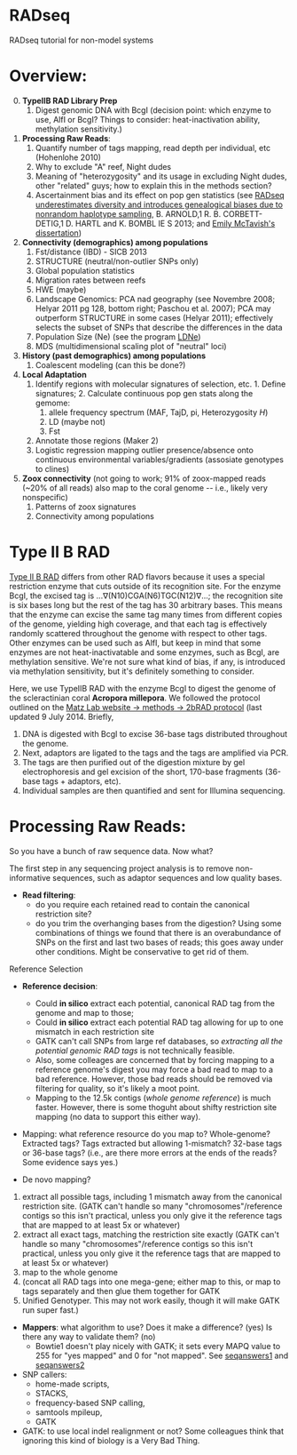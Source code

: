 RADseq
======
RADseq tutorial for non-model systems

Overview:
======
0.  **TypeIIB RAD Library Prep**
    1.  Digest genomic DNA with BcgI (decision point: which enzyme to use, AlfI or BcgI?  Things to consider: heat-inactivation ability, methylation sensitivity.)
1.  **Processing Raw Reads**: 
    1.  Quantify number of tags mapping, read depth per individual, etc (Hohenlohe 2010)
    2.  Why to exclude "A" reef, Night dudes
    3.  Meaning of "heterozygosity" and its usage in excluding Night dudes, other "related" guys; how to explain this in the methods section?   
    8.  Ascertainment bias and its effect on pop gen statistics (see [RADseq underestimates diversity and introduces genealogical biases due to nonrandom haplotype sampling](http://onlinelibrary.wiley.com/store/10.1111/mec.12276/asset/mec12276.pdf?v=1&t=hoc0vd7e&s=f99b10dd0191894fb44d066b189f18c2b4b595eb), B. ARNOLD,1 R. B. CORBETT-DETIG,1 D. HARTL and K. BOMBL IE S 2013; and [Emily McTavish's dissertation](http://repositories.lib.utexas.edu/bitstream/handle/2152/21925/MCTAVISH-DISSERTATION-2013.pdf?sequence=1))
2. **Connectivity (demographics) among populations**
      1. Fst/distance (IBD) - SICB 2013
      2. STRUCTURE (neutral/non-outlier SNPs only)
      3. Global population statistics
      4. Migration rates between reefs
      5. HWE (maybe)
      6. Landscape Genomics: PCA nad geography (see Novembre 2008; Helyar 2011 pg 128, bottom right; Paschou et al. 2007); PCA may outperform STRUCTURE in some cases (Helyar 2011); effectively selects the subset of SNPs that describe the differences in the data
      7. Population Size (Ne) (see the program [LDNe](http://conserver.iugo-cafe.org/user/Robin%20Waples/LDNe))
      8. MDS (multidimensional scaling plot of "neutral" loci)
3.  **History (past demographics) among populations**
      1.  Coalescent modeling (can this be done?)    
4.  **Local Adaptation**
      1. Identify regions with molecular signatures of selection, etc.
        1. Define signatures;
        2. Calculate continuous pop gen stats along the gemome:
          1. allele frequency spectrum (MAF, TajD, pi, Heterozygosity _H_)
          2. LD (maybe not)
          3. Fst
      2.  Annotate those regions (Maker 2)
      3.  Logistic regression mapping outlier presence/absence onto continuous environmental variables/gradients (assosiate genotypes to clines)
5.  **Zoox connectivity** (not going to work; 91% of zoox-mapped reads (~20% of all reads) also map to the coral genome -- i.e., likely very nonspecific)
      1.  Patterns of zoox signatures
      2.  Connectivity among populations

Type II B RAD
======

[Type II B RAD](http://www.nature.com/nmeth/journal/v9/n8/abs/nmeth.2023.html) differs from other RAD flavors because it uses a special restriction enzyme that cuts outside of its recognition site.  For the enzyme BcgI, the excised tag is  ...∇(N10)CGA(N6)TGC(N12)∇...; the recognition site is six bases long but the rest of the tag has 30 arbitrary bases.  This means that the enzyme can excise the same tag many times from different copies of the genome, yielding high coverage, and that each tag is effectively randomly scattered throughout the genome with respect to other tags.  Other enzymes can be used such as AlfI, but keep in mind that some enzymes are not heat-inactivatable and some enzymes, such as BcgI, are methylation sensitive.  We're not sure what kind of bias, if any, is introduced via methylation sensitivity, but it's definitely something to consider.

Here, we use TypeIIB RAD with the enzyme BcgI to digest the genome of the scleractinian coral __Acropora millepora__.  We followed the protocol outlined on the [Matz Lab website -> methods -> 2bRAD protocol](http://www.bio.utexas.edu/research/matz_lab/matzlab/Methods_files/2bRAD_protocol-1.pdf) (last updated 9 July 2014.  Briefly, 
1.  DNA is digested with BcgI to excise 36-base tags distributed throughout the genome.  
2.  Next, adaptors are ligated to the tags and the tags are amplified via PCR.  
3.  The tags are then purified out of the digestion mixture by gel electrophoresis and gel excision of the short, 170-base fragments (36-base tags + adaptors, etc).  
4.  Individual samples are then quantified and sent for Illumina sequencing.

Processing Raw Reads: 
======

So you have a bunch of raw sequence data.  Now what?

The first step in any sequencing project analysis is to remove non-informative sequences, such as adaptor sequences and low quality bases.

* __Read filtering__: 
    - do you require each retained read to contain the canonical restriction site? 
    - do you trim the overhanging bases from the digestion?  Using some combinations of things we found that there is an overabundance of SNPs on the first and last two bases of reads; this goes away under other conditions.  Might be conservative to get rid of them.
 

Reference Selection
* __Reference decision__:  
    -  Could __in silico__ extract each potential, canonical RAD tag from the genome and map to those; 
    -  Could __in silico__ extract each potential RAD tag allowing for up to one mismatch in each restriction site
    * GATK can't call SNPs from large ref databases, so _extracting all the potential genomic RAD tags_ is not technically feasible.  
    * Also, some colleages are concerned that by forcing mapping to a reference genome's digest you may force a bad read to map to a bad reference.  However, those bad reads should be removed via filtering for quality, so it's likely a moot point.
    -  Mapping to the 12.5k contigs (_whole genome reference_) is much faster.  However, there is some thoguht about shifty restriction site mapping (no data to support this either way).  




* Mapping: what reference resource do you map to?  Whole-genome?  Extracted tags?  Tags extracted but allowing 1-mismatch?  32-base tags or 36-base tags?  (i.e., are there more errors at the ends of the reads?  Some evidence says yes.)
* De novo mapping?  
 1) extract all possible tags, including 1 mismatch away from the canonical restriction site.  (GATK can't handle so many "chromosomes"/reference contigs so this isn't practical, unless you only give it the reference tags that are mapped to at least 5x or whatever)
 2) extract all exact tags, matching the restriction site exactly (GATK can't handle so many "chromosomes"/reference contigs so this isn't practical, unless you only give it the reference tags that are mapped to at least 5x or whatever)
 3) map to the whole genome    
 4) (concat all RAD tags into one mega-gene; either map to this, or map to tags separately and then glue them together for GATK
 5) Unified Genotyper.  This may not work easily, though it will make GATK run super fast.)


* __Mappers__: what algorithm to use?  Does it make a difference? (yes)  Is there any way to validate them? (no)
    *  Bowtie1 doesn't play nicely with GATK; it sets every MAPQ value to 255 for "yes mapped" and 0 for "not mapped".  See [seqanswers1](http://seqanswers.com/forums/showthread.php?t=3142) and [seqanswers2](http://seqanswers.com/forums/showthread.php?t=10594)
* SNP callers: 
    - home-made scripts, 
    - STACKS, 
    - frequency-based SNP calling, 
    - samtools mpileup, 
    - GATK
* GATK: to use local indel realignment or not?  Some colleagues think that ignoring this kind of biology is a Very Bad Thing.

